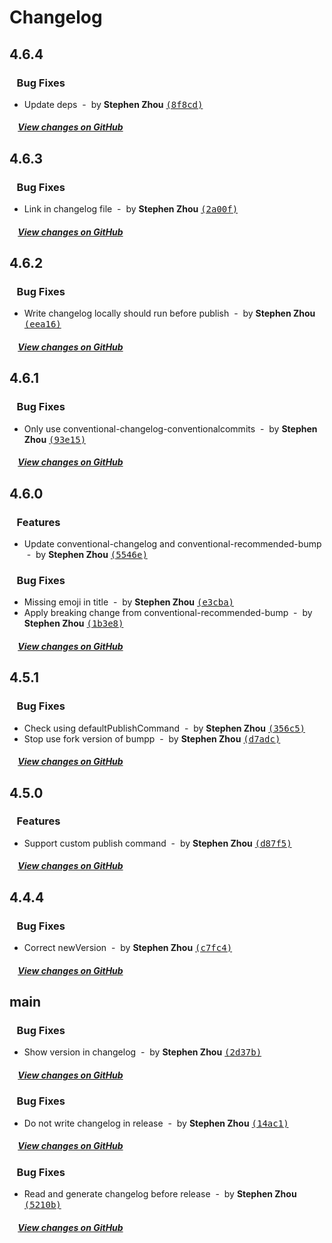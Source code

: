 # Changelog

## 4.6.4

### &nbsp;&nbsp;&nbsp;Bug Fixes

- Update deps &nbsp;-&nbsp; by **Stephen Zhou** [<samp>(8f8cd)</samp>](https://github.com/hyoban/release-it-pnpm/commit/8f8cd8a)

##### &nbsp;&nbsp;&nbsp;&nbsp;[View changes on GitHub](https://github.com/hyoban/release-it-pnpm/compare/4.6.3...4.6.4)

## 4.6.3

### &nbsp;&nbsp;&nbsp;Bug Fixes

- Link in changelog file &nbsp;-&nbsp; by **Stephen Zhou** [<samp>(2a00f)</samp>](https://github.com/hyoban/release-it-pnpm/commit/2a00ffc)

##### &nbsp;&nbsp;&nbsp;&nbsp;[View changes on GitHub](https://github.com/hyoban/release-it-pnpm/compare/4.6.2...4.6.3)

## 4.6.2

### &nbsp;&nbsp;&nbsp;Bug Fixes

- Write changelog locally should run before publish &nbsp;-&nbsp; by **Stephen Zhou** [<samp>(eea16)</samp>](https://github.com/hyoban/release-it-pnpm/commit/eea163c)

##### &nbsp;&nbsp;&nbsp;&nbsp;[View changes on GitHub](https://github.com/hyoban/release-it-pnpm/compare/4.6.1...main)

## 4.6.1

### &nbsp;&nbsp;&nbsp;Bug Fixes

- Only use conventional-changelog-conventionalcommits &nbsp;-&nbsp; by **Stephen Zhou** [<samp>(93e15)</samp>](https://github.com/hyoban/release-it-pnpm/commit/93e15b3)

##### &nbsp;&nbsp;&nbsp;&nbsp;[View changes on GitHub](https://github.com/hyoban/release-it-pnpm/compare/4.6.0...main)

## 4.6.0

### &nbsp;&nbsp;&nbsp;Features

- Update conventional-changelog and conventional-recommended-bump &nbsp;-&nbsp; by **Stephen Zhou** [<samp>(5546e)</samp>](https://github.com/hyoban/release-it-pnpm/commit/5546eb8)

### &nbsp;&nbsp;&nbsp;Bug Fixes

- Missing emoji in title &nbsp;-&nbsp; by **Stephen Zhou** [<samp>(e3cba)</samp>](https://github.com/hyoban/release-it-pnpm/commit/e3cbaf3)
- Apply breaking change from conventional-recommended-bump &nbsp;-&nbsp; by **Stephen Zhou** [<samp>(1b3e8)</samp>](https://github.com/hyoban/release-it-pnpm/commit/1b3e8fa)

##### &nbsp;&nbsp;&nbsp;&nbsp;[View changes on GitHub](https://github.com/hyoban/release-it-pnpm/compare/4.5.1...main)

## 4.5.1

### &nbsp;&nbsp;&nbsp;Bug Fixes

- Check using defaultPublishCommand &nbsp;-&nbsp; by **Stephen Zhou** [<samp>(356c5)</samp>](https://github.com/hyoban/release-it-pnpm/commit/356c59f)
- Stop use fork version of bumpp &nbsp;-&nbsp; by **Stephen Zhou** [<samp>(d7adc)</samp>](https://github.com/hyoban/release-it-pnpm/commit/d7adc5c)

##### &nbsp;&nbsp;&nbsp;&nbsp;[View changes on GitHub](https://github.com/hyoban/release-it-pnpm/compare/4.5.0...main)

## 4.5.0

### &nbsp;&nbsp;&nbsp;Features

- Support custom publish command &nbsp;-&nbsp; by **Stephen Zhou** [<samp>(d87f5)</samp>](https://github.com/hyoban/release-it-pnpm/commit/d87f5ae)

##### &nbsp;&nbsp;&nbsp;&nbsp;[View changes on GitHub](https://github.com/hyoban/release-it-pnpm/compare/4.4.4...main)

## 4.4.4

### &nbsp;&nbsp;&nbsp;Bug Fixes

- Correct newVersion &nbsp;-&nbsp; by **Stephen Zhou** [<samp>(c7fc4)</samp>](https://github.com/hyoban/release-it-pnpm/commit/c7fc449)

##### &nbsp;&nbsp;&nbsp;&nbsp;[View changes on GitHub](https://github.com/hyoban/release-it-pnpm/compare/4.4.3...main)

## main



### &nbsp;&nbsp;&nbsp;Bug Fixes

- Show version in changelog &nbsp;-&nbsp; by **Stephen Zhou** [<samp>(2d37b)</samp>](https://github.com/hyoban/release-it-pnpm/commit/2d37bce)

##### &nbsp;&nbsp;&nbsp;&nbsp;[View changes on GitHub](https://github.com/hyoban/release-it-pnpm/compare/4.4.2...main)

### &nbsp;&nbsp;&nbsp;Bug Fixes

- Do not write changelog in release &nbsp;-&nbsp; by **Stephen Zhou** [<samp>(14ac1)</samp>](https://github.com/hyoban/release-it-pnpm/commit/14ac1a8)

##### &nbsp;&nbsp;&nbsp;&nbsp;[View changes on GitHub](https://github.com/hyoban/release-it-pnpm/compare/4.4.1...main)

### &nbsp;&nbsp;&nbsp;Bug Fixes

- Read and generate changelog before release &nbsp;-&nbsp; by **Stephen Zhou** [<samp>(5210b)</samp>](https://github.com/hyoban/release-it-pnpm/commit/5210b1e)

##### &nbsp;&nbsp;&nbsp;&nbsp;[View changes on GitHub](https://github.com/hyoban/release-it-pnpm/compare/4.4.0...main)
